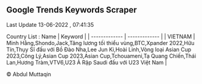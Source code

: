

## Google Trends Keywords Scraper 
 
Last Update 13-06-2022 , 07:41:35

Country List :
 Name  | Keyword |
| ------------- | ------------- |
| VIETNAM | Minh Hằng,Shondo,Jack,Tăng lương tối thiểu vùng,BTC,Xpander 2022,Hữu Tín,Thụy Sĩ đấu với Bồ Đào Nha,Lee Jun Ki,Hoài Linh,Vòng loại Asian Cup 2023,Công Lý,Asian Cup 2023,Asian Cup,Tchouameni,Tạ Quang Chiến,Thái Lan,Hương Tràm,VTV6,U23 Ả Rập Saudi đấu với U23 Việt Nam |



© Abdul Muttaqin 

